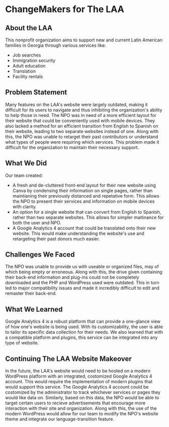 # ChangeMakers for The LAA
## About the LAA 
This nonprofit organization aims to support new and current Latin American families in Georgia through various services like:

- Job searches
- Immigration security
- Adult education
- Translation
- Facility rentals

## Problem Statement
Many features on the LAA's website were largely outdated, making it difficult for its users to navigate and thus inhibiting the organization's ability to help those in need. The NPO was in need of a more efficient layout for their website that could be conveniently used with mobile devices. They also lacked a method for an efficient transition from English to Spanish on their website, leading to two separate websites instead of one. Along with this, the NPO was unable to retarget their past contributors or understand what types of people were requiring which services. This problem made it difficult for the organization to maintain their necessary support.  

## What We Did
Our team created:

- A fresh and de-cluttered front-end layout for their new website using Canva by condensing their information on single pages, rather than maintianing their previously distanced and repetative form. This allows the NPO to present their services and information on mobile devices with clarity.
- An option for a single website that can convert from English to Spanish, rather than two separate websites. This allows for simpler maitinance for both the user and NPO.
- A Google Analytics 4 account that could be translated onto their new website. This would make understanding the website's use and retargeting their past donors much easier.  

## Challenges We Faced
The NPO was unable to provide us with useable or organized files, may of which being empty or erroneous. Along with this, the drive given containing their back-end information and plug-ins could not be completely downloaded and the PHP and WordPress used were outdated. This in turn led to major compatibility issues and made it incredibly difficult to edit and remaster their back-end.

## What We Learned
Google Analytics 4 is a robust platform that can provide a one-glance view of how one's website is being used. With its customizability, the user is able to tailor its specific data collection for their needs. We also learned that with a compatible platform and plugins, this service can be integrated into any type of website. 

## Continuing The LAA Website Makeover 
In the future, the LAA's website would need to be hosted on a modern WordPress platform with an integrated, costomized Google Analytics 4 account. This would require the implementation of modern plugins that would support this service. The Google Analytics 4 account could be costomized by the administrator to track whichever services or pages they would like data on. Similarly, based on this data, the NPO would be able to target certain users to recieve advertisements that encourage more interaction with their site and organization. Along with this, the use of the modern WordPress would allow for our team to modify the NPO's website theme and integrate our language-transition feature. 
